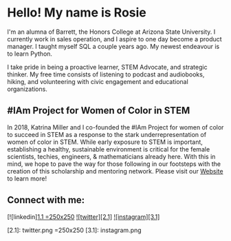 # Hello! My name is Rosie

I'm an alumna of Barrett, the Honors College at Arizona State University. I currently work in sales operation, and I aspire to one day become a product manager. I taught myself SQL a couple years ago. My newest endeavour is to learn Python.

I take pride in being a proactive learner, STEM Advocate, and strategic thinker. My free time consists of listening to podcast and audiobooks, hiking, and volunteering with civic engagement and educational organizations.

## #IAm Project for Women of Color in STEM
In 2018, Katrina Miller and I co-founded the #IAm Project for women of color to succeed in STEM as a response to the stark underrepresentation of women of color in STEM. While early exposure to STEM is important, establishing a healthy, sustainable environment is critical for the female scientists, techies, engineers, & mathematicians already here. With this in mind, we hope to pave the way for those following in our footsteps with the creation of this scholarship and mentoring network. Please visit our [Website](http://www.iamstemproject.org) to learn more!

## Connect with me:
[![linkedin][1.1 =250x250][1]
[![twitter][2.1]][2]
[![instagram][3.1]][3]

<!-- icons-->
[1.1]: linkedin.png
[2.1]: twitter.png =250x250
[3.1]: instagram.png 


<!-- links-->

[1]: http://www.linkedin.com/in/rhernandezgonzalez
[2]: http://www.twitter.com/rrosiehernandez
[3]: https://www.instagram.com/iamstemproject
<!-- end -->
